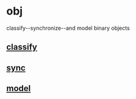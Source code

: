 # obj

classify--synchronize--and model binary objects

## [classify](https://github.com/triangledirt/obj/blob/main/CLASSIFY.md)

## [sync](https://github.com/triangledirt/obj/blob/main/SYNC.md)

## [model](https://github.com/triangledirt/obj/blob/main/MODEL.md)
